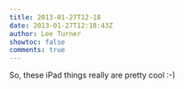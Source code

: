 ```yaml
---
title: 2013-01-27T12-18
date: 2013-01-27T12:18:43Z
author: Lee Turner
showtoc: false
comments: true
---
```


So, these iPad things really are pretty cool :-)

